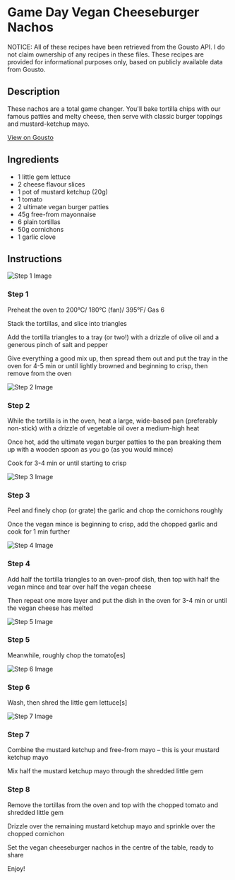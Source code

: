 # Game Day Vegan Cheeseburger Nachos

NOTICE: All of these recipes have been retrieved from the Gousto API. I do not claim ownership of any recipes in these files. These recipes are provided for informational purposes only, based on publicly available data from Gousto.

## Description

These nachos are a total game changer. You'll bake tortilla chips with our famous patties and melty cheese, then serve with classic burger toppings and mustard-ketchup mayo. 

[View on Gousto](https://www.gousto.co.uk/recipes/cookbook/game-day-vegan-cheese-burger-nachos)

## Ingredients

- 1 little gem lettuce
- 2 cheese flavour slices
- 1 pot of mustard ketchup (20g)
- 1 tomato
- 2 ultimate vegan burger patties
- 45g free-from mayonnaise
- 6 plain tortillas
- 50g cornichons
- 1 garlic clove

## Instructions

![Step 1 Image](https://production-media.gousto.co.uk/cms/recipe-step-image/Step-1-1610980779384-x200.jpg)

### Step 1

Preheat the oven to 200°C/ 180°C (fan)/ 395°F/ Gas 6

Stack the tortillas, and slice into triangles

Add the tortilla triangles to a tray (or two!) with a drizzle of olive oil and a generous pinch of salt and pepper

Give everything a good mix up, then spread them out and put the tray in the oven for 4-5 min or until lightly browned and beginning to crisp, then remove from the oven

![Step 2 Image](https://production-media.gousto.co.uk/cms/recipe-step-image/Step-2-1610980747126-x200.jpg)

### Step 2

While the tortilla is in the oven, heat a large, wide-based pan (preferably non-stick) with a drizzle of vegetable oil over a medium-high heat

Once hot, add the ultimate vegan burger patties to the pan breaking them up with a wooden spoon as you go (as you would mince)

Cook for 3-4 min or until starting to crisp

![Step 3 Image](https://production-media.gousto.co.uk/cms/recipe-step-image/Step-3-1610980810741-x200.jpg)

### Step 3

Peel and finely chop (or grate) the garlic and chop the cornichons roughly

Once the vegan mince is beginning to crisp, add the chopped garlic and cook for 1 min further

![Step 4 Image](https://production-media.gousto.co.uk/cms/recipe-step-image/Step-4-1610980912084-x200.jpg)

### Step 4

Add half the tortilla triangles to an oven-proof dish, then top with half the vegan mince and tear over half the vegan cheese

Then repeat one more layer and put the dish in the oven for 3-4 min or until the vegan cheese has melted

![Step 5 Image](https://production-media.gousto.co.uk/cms/recipe-step-image/Step-5-1610980919436-x200.jpg)

### Step 5

Meanwhile, roughly chop the tomato<span class="text-danger">[es]</span>

![Step 6 Image](https://production-media.gousto.co.uk/cms/recipe-step-image/Step-6-1610980947606-x200.jpg)

### Step 6

Wash, then shred the little gem lettuce<span class="text-danger">[s]</span>

![Step 7 Image](https://production-media.gousto.co.uk/cms/recipe-step-image/step-7-1612175074850-x200.jpg)

### Step 7

Combine the mustard ketchup and free-from mayo – this is your mustard ketchup mayo

Mix half the mustard ketchup mayo through the shredded little gem

### Step 8

Remove the tortillas from the oven and top with the chopped tomato and shredded little gem

Drizzle over the remaining mustard ketchup mayo and sprinkle over the chopped cornichon

Set the vegan cheeseburger nachos in the centre of the table, ready to share

Enjoy!

